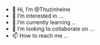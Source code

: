 - 👋 Hi, I’m @Thuzinheine
- 👀 I’m interested in ...
- 🌱 I’m currently learning ...
- 💞️ I’m looking to collaborate on ...
- 📫 How to reach me ...

<!---
Thuzinheine/Thuzinheine is a ✨ special ✨ repository because its `README.md` (this file) appears on your GitHub profile.
You can click the Preview link to take a look at your changes.
--->
